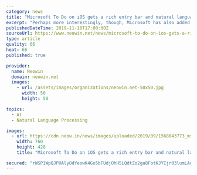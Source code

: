 ```yaml
---
category: news
title: "Microsoft To Do on iOS gets a rich entry bar and natural language processing"
excerpt: "Perhaps more interestingly, though, Microsoft has also added natural language processing to the entry bar, and that feature is exclusive to iOS for now. This means that, if you write down a task include words like \"tomorrow\" or \"tonight\", To Do will ..."
publishedDateTime: 2019-11-18T17:00:00Z
sourceUrl: https://www.neowin.net/news/microsoft-to-do-on-ios-gets-a-rich-entry-bar-and-natural-language-processing
type: article
quality: 66
heat: 66
published: true

provider:
  name: Neowin
  domain: neowin.net
  images:
    - url: /assets/images/organizations/neowin.net-50x50.jpg
      width: 50
      height: 50

topics:
  - AI
  - Natural Language Processing

images:
  - url: https://cdn.neow.in/news/images/uploaded/2019/09/1568043773_mstodo_story.jpg
    width: 760
    height: 428
    title: "Microsoft To Do on iOS gets a rich entry bar and natural language processing"

secured: "rWSP1WpQJPUAlyOdYeowK4Go5bFUdjOhH5LQdtZo2ga8FotKJYIjr83lumLAuvWWFtzSieVgd0dj0AlzLYU/SnPwCXHtC5vULtr3WI7MqXfksmZaICTiFru1yYjOznJWP3lVWrVCmnZcTg6UkGgkNNJQDrKuUBE5uvXlbjG3HaWteClYDhWoRQfwmbrIx6aTP8JzSeqvdkGirhHcXQ7Jhsjuqi24ozagR33rzj1m4uB2f6dWUSMOS43lsjQzPywP0P6y9Eh5fP5Yw+ijO+i3iQ==;DnZGWQN22j9bKN2RGhMP/A=="
---
```


